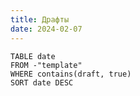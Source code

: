 ```yaml
---
title: Драфты
date: 2024-02-07
---
```



```dataview
TABLE date
FROM -"template"
WHERE contains(draft, true) 
SORT date DESC
```
